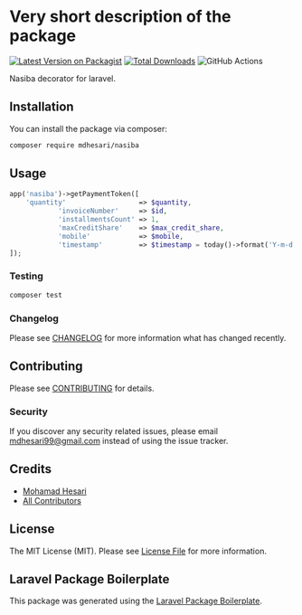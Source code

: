 # Very short description of the package

[![Latest Version on Packagist](https://img.shields.io/packagist/v/mdhesari/nasiba.svg?style=flat-square)](https://packagist.org/packages/mdhesari/nasiba)
[![Total Downloads](https://img.shields.io/packagist/dt/mdhesari/nasiba.svg?style=flat-square)](https://packagist.org/packages/mdhesari/nasiba)
![GitHub Actions](https://github.com/mdhesari/nasiba/actions/workflows/main.yml/badge.svg)

Nasiba decorator for laravel.

## Installation

You can install the package via composer:

```bash
composer require mdhesari/nasiba
```

## Usage

```php
app('nasiba')->getPaymentToken([
    'quantity'                  => $quantity,
            'invoiceNumber'     => $id,
            'installmentsCount' => 1,
            'maxCreditShare'    => $max_credit_share,
            'mobile'            => $mobile,
            'timestamp'         => $timestamp = today()->format('Y-m-d').'T'.now()->format('h:i:s'),
]);
```

### Testing

```bash
composer test
```

### Changelog

Please see [CHANGELOG](CHANGELOG.md) for more information what has changed recently.

## Contributing

Please see [CONTRIBUTING](CONTRIBUTING.md) for details.

### Security

If you discover any security related issues, please email mdhesari99@gmail.com instead of using the issue tracker.

## Credits

- [Mohamad Hesari](https://github.com/mdhesari)
- [All Contributors](../../contributors)

## License

The MIT License (MIT). Please see [License File](LICENSE.md) for more information.

## Laravel Package Boilerplate

This package was generated using the [Laravel Package Boilerplate](https://laravelpackageboilerplate.com).
